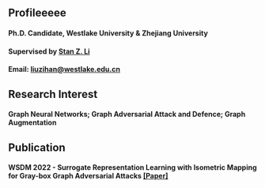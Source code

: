 ## Profileeeee
#### Ph.D. Candidate, Westlake University & Zhejiang University
#### Supervised by [Stan Z. Li](https://scholar.google.com/citations?user=Y-nyLGIAAAAJ&hl=sv)
#### Email: liuzihan@westlake.edu.cn

## Research Interest
#### Graph Neural Networks; Graph Adversarial Attack and Defence; Graph Augmentation

## Publication
#### WSDM 2022 - Surrogate Representation Learning with Isometric Mapping for Gray-box Graph Adversarial Attacks [[Paper]](https://dl.acm.org/doi/10.1145/3488560.3498481)


<!-- ## Welcome to GitHub Pages

You can use the [editor on GitHub](https://github.com/Zihan-Liu-00/personal_profile/edit/gh-pages/index.md) to maintain and preview the content for your website in Markdown files.

Whenever you commit to this repository, GitHub Pages will run [Jekyll](https://jekyllrb.com/) to rebuild the pages in your site, from the content in your Markdown files.

### Markdown

Markdown is a lightweight and easy-to-use syntax for styling your writing. It includes conventions for

```markdown
Syntax highlighted code block

# Header 1
## Header 2
### Header 3

- Bulleted
- List

1. Numbered
2. List

**Bold** and _Italic_ and `Code` text

[Link](url) and ![Image](src)
```

For more details see [Basic writing and formatting syntax](https://docs.github.com/en/github/writing-on-github/getting-started-with-writing-and-formatting-on-github/basic-writing-and-formatting-syntax).

### Jekyll Themes

Your Pages site will use the layout and styles from the Jekyll theme you have selected in your [repository settings](https://github.com/Zihan-Liu-00/personal_profile/settings/pages). The name of this theme is saved in the Jekyll `_config.yml` configuration file.

### Support or Contact

Having trouble with Pages? Check out our [documentation](https://docs.github.com/categories/github-pages-basics/) or [contact support](https://support.github.com/contact) and we’ll help you sort it out.
 -->
